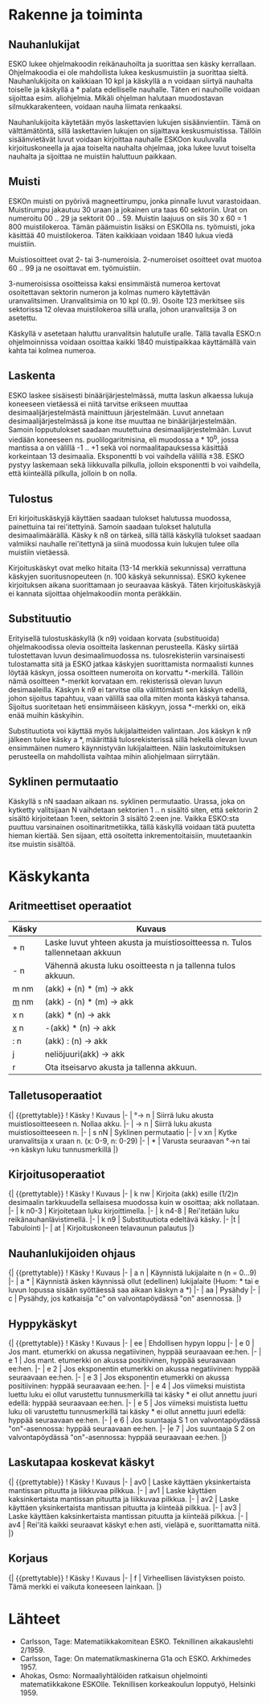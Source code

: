 ﻿# Rakenne ja toiminta

## Nauhanlukijat

ESKO lukee ohjelmakoodin reikänauhoilta ja suorittaa sen käsky kerrallaan. Ohjelmakoodia ei ole mahdollista lukea keskusmuistiin ja suorittaa sieltä. Nauhanlukijoita on kaikkiaan 10 kpl ja käskyllä a n voidaan siirtyä nauhalta toiselle ja käskyllä a * palata edelliselle nauhalle. Täten eri nauhoille voidaan sijoittaa esim. aliohjelmia. Mikäli ohjelman halutaan muodostavan silmukkarakenteen, voidaan nauha liimata renkaaksi.

Nauhanlukijoita käytetään myös laskettavien lukujen sisäänvientiin. Tämä on välttämätöntä, sillä laskettavien lukujen on sijaittava keskusmuistissa. Tällöin sisäänvietävät luvut voidaan kirjoittaa nauhalle ESKOon kuuluvalla kirjoituskoneella ja ajaa toiselta nauhalta ohjelmaa, joka lukee luvut toiselta nauhalta ja sijoittaa ne muistiin haluttuun paikkaan.

## Muisti

ESKOn muisti on pyörivä magneettirumpu, jonka pinnalle luvut varastoidaan. Muistirumpu jakautuu 30 uraan ja jokainen ura taas 60 sektoriin. Urat on numeroitu 00 .. 29 ja sektorit 00 .. 59. Muistin laajuus on siis 30 x 60 = 1 800 muistilokeroa. Tämän päämuistin lisäksi on ESKOlla ns. työmuisti, joka käsittää 40 muistilokeroa. Täten kaikkiaan voidaan 1840 lukua viedä muistiin.

Muistiosoitteet ovat 2- tai 3-numeroisia. 2-numeroiset osoitteet ovat muotoa 60 .. 99 ja ne osoittavat em. työmuistiin.

3-numeroisissa osoitteissa kaksi ensimmäistä numeroa kertovat osoitettavan sektorin numeron ja kolmas numero käytettävän uranvalitsimen. Uranvalitsimia on 10 kpl (0..9). Osoite 123 merkitsee siis sektorissa 12 olevaa muistilokeroa sillä uralla, johon uranvalitsija 3 on asetettu.

Käskyllä v asetetaan haluttu uranvalitsin halutulle uralle. Tällä tavalla ESKO:n ohjelmoinnissa voidaan osoittaa kaikki 1840 muistipaikkaa käyttämällä vain kahta tai kolmea numeroa.

## Laskenta

ESKO laskee sisäisesti binäärijärjestelmässä, mutta laskun alkaessa lukuja koneeseen vietäessä ei niitä tarvitse erikseen muuttaa desimaalijärjestelmästä mainittuun järjestelmään. Luvut annetaan desimaalijärjestelmässä ja kone itse muuttaa ne binäärijärjestelmään. Samoin lopputulokset saadaan muutettuina desimaalijärjestelmään. Luvut viedään koneeseen ns. puolilogaritmisina, eli muodossa a * 10<sup>b</sup>, jossa mantissa a on välillä -1 .. +1 sekä voi normaalitapauksessa käsittää korkeintaan 13 desimaalia. Eksponentti b voi vaihdella välillä ±38. ESKO pystyy laskemaan sekä liikkuvalla pilkulla, jolloin eksponentti b voi vaihdella, että kiinteällä pilkulla, jolloin b on nolla.

## Tulostus

Eri kirjoituskäskyjä käyttäen saadaan tulokset halutussa muodossa, painettuina tai rei'itettyinä. Samoin saadaan
tulokset halutulla desimaalimäärällä. Käsky k n8 on tärkeä, sillä tällä käskyllä tulokset saadaan valmiiksi
nauhalle rei'itettynä ja siinä muodossa kuin lukujen tulee olla muistiin vietäessä. 

Kirjoituskäskyt ovat melko hitaita (13-14 merkkiä sekunnissa) verrattuna käskyjen suoritusnopeuteen (n. 100 käskyä sekunnissa). ESKO kykenee
kirjoituksen aikana suorittamaan jo seuraavaa käskyä. Täten kirjoituskäskyjä ei kannata sijoittaa ohjelmakoodiin monta peräkkäin.

## Substituutio

Erityisellä tulostuskäskyllä (k n9) voidaan korvata (substituoida) ohjelmakoodissa olevia osoitteita laskennan perusteella. Käsky siirtää tulostettavan luvun desimaalimuodossa ns. tulosrekisteriin varsinaisesti tulostamatta sitä ja ESKO jatkaa käskyjen suorittamista normaalisti kunnes löytää käskyn, jossa osoitteen numeroita on korvattu *-merkillä. Tällöin nämä osoitteen *-merkit korvataan em. rekisterissä olevan luvun desimaaleilla. Käskyn k n9 ei tarvitse olla välittömästi sen käskyn edellä, johon sijoitus tapahtuu, vaan välillä saa olla miten monta käskyä tahansa. Sijoitus suoritetaan heti ensimmäiseen käskyyn, jossa *-merkki on, eikä enää muihin käskyihin.

Substituutiota voi käyttää myös lukijalaitteiden valintaan. Jos käskyn k n9 jälkeen tulee käsky a *, määrittää tulosrekisterissä sillä hekellä olevan luvun ensimmäinen numero käynnistyvän lukijalaitteen. Näin laskutoimituksen perusteella on mahdollista vaihtaa mihin aliohjelmaan siirrytään.

## Syklinen permutaatio

Käskyllä s nN saadaan aikaan ns. syklinen permutaatio. Urassa, joka on kytketty valitsijaan N vaihdetaan sektorien 1 .. n sisältö siten, että sektorin 2 sisältö kirjoitetaan 1:een, sektorin 3 sisältö 2:een jne. Vaikka ESKO:sta puuttuu varsinainen osoitinaritmetiikka, tällä käskyllä voidaan tätä puutetta hieman kiertää. Sen sijaan, että osoitetta inkrementoitaisiin, muutetaankin itse muistin sisältöä.

# Käskykanta

## Aritmeettiset operaatiot

| Käsky | Kuvaus |
|-------|--------|
| + n | Laske luvut yhteen akusta ja muistiosoitteessa n. Tulos tallennetaan akkuun|
| - n | Vähennä akusta luku osoitteesta n ja tallenna tulos akkuun.|
| m nm| (akk) + (n) * (m) → akk|
| <u>m</u> nm| (akk) - (n) * (m) → akk|
| x n	| (akk) * (n) → akk|
| <u>x</u> n| -(akk) * (n) → akk|
| : n| (akk) : (n) → akk|
| j| neliöjuuri(akk) -> akk|
| r| Ota itseisarvo akusta ja tallenna akkuun.|

## Talletusoperaatiot

{| {{prettytable}}
! Käsky
! Kuvaus
|-
| °→ n
| Siirrä luku akusta muistiosoitteeseen n. Nollaa akku.
|-
| → n
| Siirrä luku akusta muistiosoitteeseen n.
|-
| s nN
| Syklinen permutaatio
|-
| v xn
| Kytke uranvalitsija x uraan n. (x: 0-9, n: 0-29)
|-
| *
| Varusta seuraavan °→n tai →n käskyn luku tunnusmerkillä
|}

## Kirjoitusoperaatiot

{| {{prettytable}}
! Käsky
! Kuvaus
|-
| k nw
| Kirjoita (akk) esille (1/2)n desimaalin tarkkuudella sellaisesa muodossa kuin w osoittaa; akk nollataan.
|-
| k n0-3
| Kirjoitetaan luku kirjoittimella.
|-
| k n4-8
| Rei'itetään luku reikänauhanlävistimellä.
|-
| k n9
| Substituutiota edeltävä käsky.
|-
|t
| Tabulointi
|-
| at
| Kirjoituskoneen telavaunun palautus
|}

## Nauhanlukijoiden ohjaus

{| {{prettytable}}
! Käsky
! Kuvaus
|-
| a n
| Käynnistä lukijalaite n (n = 0...9)
|-
| a *
| Käynnistä äsken käynnissä ollut (edellinen) lukijalaite (Huom: * tai e luvun lopussa sisään syöttäessä saa aikaan käskyn a *)
|-
| aa
| Pysähdy
|-
| c
| Pysähdy, jos katkaisija "c" on valvontapöydässä "on" asennossa.
|}

## Hyppykäskyt

{| {{prettytable}}
! Käsky
! Kuvaus
|-
| ee
| Ehdollisen hypyn loppu
|-
| e 0
| Jos mant. etumerkki on akussa negatiivinen, hyppää seuraavaan ee:hen.
|-
| e 1
| Jos mant. etumerkki on akussa positiivinen, hyppää seuraavaan ee:hen.
|-
| e 2
| Jos eksponentin etumerkki on akussa negatiivinen: hyppää seuraavaan ee:hen.
|-
| e 3
| Jos eksponentin etumerkki on akussa positiivinen: hyppää seuraavaan ee:hen.
|-
| e 4
| Jos viimeksi muistista luettu luku ei ollut varustettu tunnusmerkillä tai käsky * ei ollut annettu juuri edellä: hyppää seuraavaan ee:hen.
|-
| e 5
| Jos viimeksi muistista luettu luku oli varustettu tunnusmerkillä tai käsky * ei ollut annettu juuri edellä: hyppää seuraavaan ee:hen.
|-
| e 6
| Jos suuntaaja S 1 on valvontapöydässä "on"-asennossa: hyppää seuraavaan ee:hen.
|-
|e 7
| Jos suuntaaja S 2 on valvontapöydässä "on"-asennossa: hyppää seuraavaan ee:hen.
|}

## Laskutapaa koskevat käskyt

{| {{prettytable}}
! Käsky
! Kuvaus
|-
| av0
| Laske käyttäen yksinkertaista mantissan pituutta ja liikkuvaa pilkkua.
|-
| av1
| Laske käyttäen kaksinkertaista mantissan pituutta ja liikkuvaa pilkkua.
|-
| av2
| Laske käyttäen yksinkertaista mantissan pituutta ja kiinteää pilkkua.
|-
| av3
| Laske käyttäen kaksinkertaista mantissan pituutta ja kiinteää pilkkua.
|-
| av4
| Rei'itä kaikki seuraavat käskyt e:hen asti, vieläpä e, suorittamatta niitä.
|}

## Korjaus

{| {{prettytable}}
! Käsky
! Kuvaus
|-
| f
| Virheellisen lävistyksen poisto. Tämä merkki ei vaikuta koneeseen lainkaan.
|}

# Lähteet

* Carlsson, Tage: Matematiikkakomitean ESKO. Teknillinen aikakauslehti 2/1959.
* Carlsson, Tage: On matematikmaskinerna G1a och ESKO. Arkhimedes 1957.
* Ahokas, Osmo: Normaaliyhtälöiden ratkaisun ohjelmointi matematiikkakone ESKOlle. Teknillisen korkeakoulun lopputyö, Helsinki 1959.

